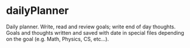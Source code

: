 # dailyPlanner
Daily planner. Write, read and review goals; write end of day thoughts.
Goals and thoughts written and saved with date in special files depending 
on the goal (e.g. Math, Physics, CS, etc...).
